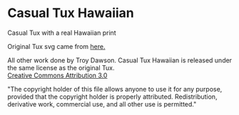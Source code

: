 # Casual Tux Hawaiian

Casual Tux with a real Hawaiian print

Original Tux svg came from <a href="https://commons.wikimedia.org/wiki/File:Tux.svg">here.</a>

All other work done by Troy Dawson.
Casual Tux Hawaiian is released under the same license as the original Tux. 
<br><a href="http://creativecommons.org/licenses/by/3.0/"> Creative Commons Attribution 3.0 </a> 

&quot;The copyright holder of this file allows anyone to use it for any purpose, provided that the copyright holder is properly attributed. Redistribution, derivative work, commercial use, and all other use is permitted.&quot;
